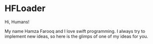 # HFLoader

Hi, Humans!

My name Hamza Farooq and I love swift programming. I always try to implement new ideas, so here is the glimps of one of my ideas for you.
